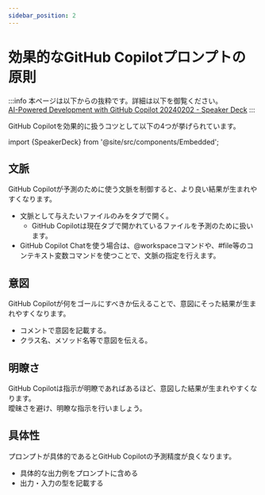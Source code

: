 ```yaml
---
sidebar_position: 2
---
```


# 効果的なGitHub Copilotプロンプトの原則

:::info
本ページは以下からの抜粋です。詳細は以下を御覧ください。<br/>
[AI-Powered Development with GitHub Copilot 20240202 - Speaker Deck](https://speakerdeck.com/yuhattor/ai-powered-development-with-github-copilot-20240202)
:::
<br/>

GitHub Copilotを効果的に扱うコツとして以下の4つが挙げられています。

import {SpeakerDeck} from '@site/src/components/Embedded';

<!-- https://speakerdeck.com/yuhattor/ai-powered-development-with-github-copilot-20240202 -->
<SpeakerDeck slideId="c183f4601ad7409da0d473f98f93a892"  page={19} />

## 文脈

GitHub Copilotが予測のために使う文脈を制御すると、より良い結果が生まれやすくなります。

- 文脈として与えたいファイルのみをタブで開く。
  - GitHub Copilotは現在タブで開かれているファイルを予測のために扱います。
- GitHub Copilot Chatを使う場合は、@workspaceコマンドや、#file等のコンテキスト変数コマンドを使つことで、文脈の指定を行えます。

## 意図

GitHub Copilotが何をゴールにすべきか伝えることで、意図にそった結果が生まれやすくなります。

- コメントで意図を記載する。
- クラス名、メソッド名等で意図を伝える。

## 明瞭さ

GitHub Copilotは指示が明瞭であればあるほど、意図した結果が生まれやすくなります。<br/>
曖昧さを避け、明瞭な指示を行いましょう。

## 具体性

プロンプトが具体的であるとGitHub Copilotの予測精度が良くなります。

- 具体的な出力例をプロンプトに含める
- 出力・入力の型を記載する
